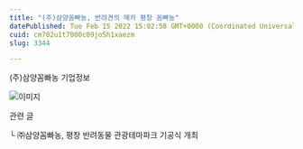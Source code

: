 ```yaml
---
title: "(주)삼양꼼빠농, 반려견의 메카 평창 꼼빠농"
datePublished: Tue Feb 15 2022 15:02:58 GMT+0000 (Coordinated Universal Time)
cuid: cm702u1t7000c09jo5h1xaezm
slug: 3344

---
```



(주)삼양꼼빠농 기업정보

![이미지](https://cdn.hashnode.com/res/hashnode/image/upload/v1739253845932/7f61ad54-89ff-4ab5-ae90-4a47f220c059.jpeg)

관련 글

└ ㈜삼양꼼빠농, 평창 반려동물 관광테마파크 기공식 개최